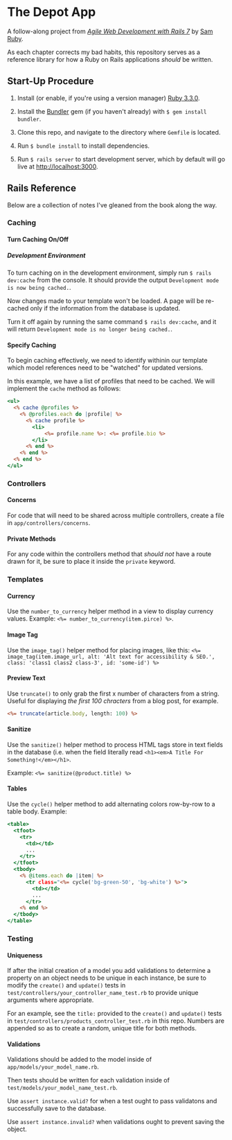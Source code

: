 # The Depot App

A follow-along project from [*Agile Web Development with Rails 7*](https://pragprog.com/titles/rails7/agile-web-development-with-rails-7/) by [Sam Ruby](https://intertwingly.net/blog/).

As each chapter corrects my bad habits, this repository serves as a reference library for how a Ruby on Rails applications *should* be written.

## Start-Up Procedure

1. Install (or enable, if you're using a version manager) [Ruby 3.3.0](https://www.ruby-lang.org/en/documentation/installation/).

2. Install the [Bundler](https://bundler.io/) gem (if you haven't already) with `$ gem install bundler`.

3. Clone this repo, and navigate to the directory where `Gemfile` is located.

4. Run `$ bundle install` to install dependencies.

5. Run `$ rails server` to start development server, which by default will go live at [http://localhost:3000](http://localhost:3000).

## Rails Reference

Below are a collection of notes I've gleaned from the book along the way.

### Caching

#### Turn Caching On/Off

##### Development Environment

To turn caching on in the development environment, simply run `$ rails dev:cache` from the console. It should provide the output `Development mode is now being cached.`.

Now changes made to your template won't be loaded. A page will be re-cached only if the information from the database is updated.

Turn it off again by running the same command `$ rails dev:cache`, and it will return `Development mode is no longer being cached.`.

#### Specify Caching

To begin caching effectively, we need to identify withinin our template which model references need to be "watched" for updated versions.

In this example, we have a list of profiles that need to be cached. We will implement the `cache` method as follows:

```RHTML
<ul>
  <% cache @profiles %>
    <% @profiles.each do |profile| %>
	  <% cache profile %>
		<li>
			<%= profile.name %>: <%= profile.bio %>
		</li>
	  <% end %>
	<% end %>
  <% end %>
</ul>
```

### Controllers

#### Concerns

For code that will need to be shared across multiple controllers, create a file in `app/controllers/concerns`.

#### Private Methods

For any code within the controllers method that *should not* have a route drawn for it, be sure to place it inside the `private` keyword.

### Templates

#### Currency

Use the `number_to_currency` helper method in a view to display currency values. Example: `<%= number_to_currency(item.pirce) %>`.

#### Image Tag

Use the `image_tag()` helper method for placing images, like this: `<%= image_tag(item.image_url, alt: 'Alt text for accessibility & SEO.', class: 'class1 class2 class-3', id: 'some-id') %>`

#### Preview Text

Use `truncate()` to only grab the first x number of characters from a string. Useful for displaying *the first 100 chracters* from a blog post, for example.

```RHTML
<%= truncate(article.body, length: 100) %>
```

#### Sanitize

Use the `sanitize()` helper method to process HTML tags store in text fields in the database (i.e. when the field literally read `<h1><em>A Title For Something!</em></h1>`.

Example: `<%= sanitize(@product.title) %>`

#### Tables

Use the `cycle()` helper method to add alternating colors row-by-row to a table body. Example:

```RHTML
<table>
  <tfoot>
    <tr>
	  <td></td>
	  ...
	</tr>
  </tfoot>
  <tbody>
    <% @items.each do |item| %>
	  <tr class="<%= cycle('bg-green-50', 'bg-white') %>">
	    <td></td>
		...
	  </tr>
	<% end %>
  </tbody>
</table>
```

### Testing

#### Uniqueness

If after the initial creation of a model you add validations to determine a property on an object needs to be unique in each instance, be sure to modify the `create()` and `update()` tests in `test/controllers/your_controller_name_test.rb` to provide unique arguments where appropriate.

For an example, see the `title:` provided to the `create()` and `update()` tests in `test/controllers/products_controller_test.rb` in this repo. Numbers are appended so as to create a random, unique title for both methods.

#### Validations

Validations should be added to the model inside of `app/models/your_model_name.rb`.

Then tests should be written for each validation inside of `test/models/your_model_name_test.rb`.

Use `assert instance.valid?` for when a test ought to pass validatons and successfully save to the database.

Use `assert instance.invalid?` when validations ought to prevent saving the object.



